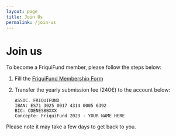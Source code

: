 ```yaml
---
layout: page
title: Join Us
permalink: /join-us
---
```


<h1>Join us</h1>

To become a FriquiFund member, please follow the steps below:

1. Fill the <a href="https://docs.google.com/forms/d/e/1FAIpQLScdUiUZQpEtSQ-f2Lc4Aljb7Rfd_wR5yOJO1Nny7dOpX3pgxw/viewform" target="_blank">FriquiFund Membership Form</a>

<!-- 2. Transfer the submission fee* to the account below: -->
2. Transfer the yearly submission fee (240€) to the account below:

    ```
    ASSOC. FRIQUIFUND
    IBAN: ES71 3025 0017 4314 0005 6392
    BIC: CDENESBBXXX
    Concepte: FriquiFund 2023 - YOUR NAME HERE
    ```

    <!-- (\*) The fee is 240€ every year, but when you first join you can make it 20€ per remaining full month of the year. For example, if you join in October, you would need to transfer 40€ for your first year membership. -->

Please note it may take a few days to get back to you.

